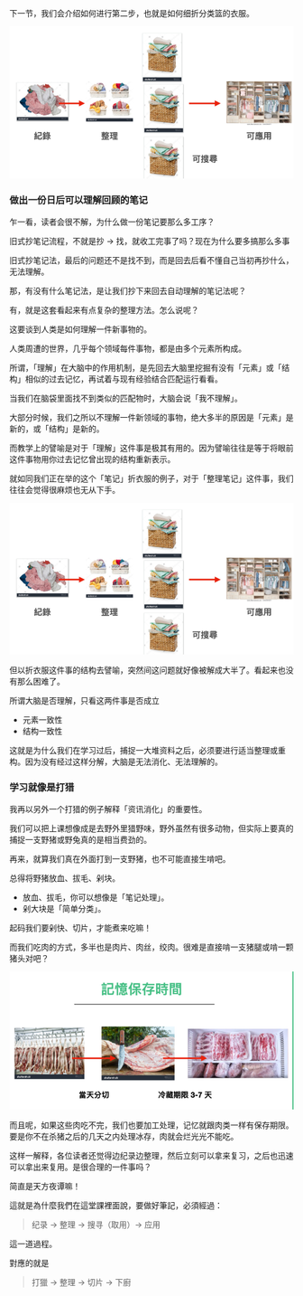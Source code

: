 下一节，我们会介绍如何进行第二步，也就是如何细折分类篮的衣服。

![](images/20220908222106.png)

### 做出一份日后可以理解回顾的笔记

乍一看，读者会很不解，为什么做一份笔记要那么多工序？

旧式抄笔记流程，不就是抄 -> 找，就收工完事了吗？现在为什么要多搞那么多事

旧式抄笔记法，最后的问题还不是找不到，而是回去后看不懂自己当初再抄什么，无法理解。

那，有没有什么笔记法，是让我们抄下来回去自动理解的笔记法呢？

有，就是这套看起来有点复杂的整理方法。怎么说呢？

这要谈到人类是如何理解一件新事物的。

人类周遭的世界，几乎每个领域每件事物，都是由多个元素所构成。

所谓，「理解」在大脑中的作用机制，是先回去大脑里挖掘有没有「元素」或「结构」相似的过去记忆，再试着与现有经验结合匹配运行看看。

当我们在脑袋里面找不到类似的匹配物时，大脑会说「我不理解」。

大部分时候，我们之所以不理解一件新领域的事物，绝大多半的原因是「元素」是新的，或「结构」是新的。

而教学上的譬喻是对于「理解」这件事是极其有用的。因为譬喻往往是等于将眼前这件事物用你过去记忆曾出现的结构重新表示。

就如同我们正在举的这个「笔记」折衣服的例子，对于「整理笔记」这件事，我们往往会觉得很麻烦也无从下手。

![](images/20220908222106.png)

但以折衣服这件事的结构去譬喻，突然间这问题就好像被解成大半了。看起来也没有那么困难了。

所谓大脑是否理解，只看这两件事是否成立

* 元素一致性
* 结构一致性

这就是为什么我们在学习过后，捕捉一大堆资料之后，必须要进行适当整理或重构。因为没有经过这样分解，大脑是无法消化、无法理解的。


### 学习就像是打猎

我再以另外一个打猎的例子解释「资讯消化」的重要性。
 
我们可以把上课想像成是去野外里猎野味，野外虽然有很多动物，但实际上要真的捕捉一支野猪或野兔真的是相当费劲的。

再来，就算我们真在外面打到一支野猪，也不可能直接生啃吧。

总得将野猪放血、拔毛、剁块。

* 放血、拔毛，你可以想像是「笔记处理」。
* 剁大块是「简单分类」。

起码我们要剁快、切片，才能煮来吃嘛！

而我们吃肉的方式，多半也是肉片、肉丝，绞肉。很难是直接啃一支猪腿或啃一颗猪头对吧？

![](images/20220908222439.png)

而且呢，如果这些肉吃不完，我们也要加工处理，记忆就跟肉类一样有保存期限。要是你不在杀猪之后的几天之内处理冰存，肉就会烂光光不能吃。

这样一解释，各位读者还觉得边纪录边整理，然后立刻可以拿来复习，之后也迅速可以拿出来复用。是很合理的一件事吗？

简直是天方夜谭嘛！

這就是為什麼我們在這堂課裡面說，要做好筆記，必須經過：

> 纪录 -> 整理 -> 搜寻（取用）-> 应用

這一道過程。

對應的就是

> 打獵 -> 整理 -> 切片 -> 下廚

